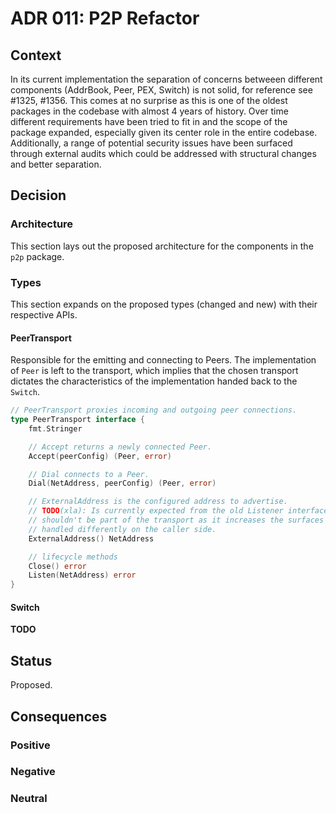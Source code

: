 # ADR 011: P2P Refactor

## Context

In its current implementation the separation of concerns betweeen different
components (AddrBook, Peer, PEX, Switch) is not solid, for reference see
#1325, #1356. This comes at no surprise as this is one of the oldest packages
in the codebase with almost 4 years of history. Over time different
requirements have been tried to fit in and the scope of the package expanded,
especially given its center role in the entire codebase. Additionally, a range
of potential security issues have been surfaced through external audits which
could be addressed with structural changes and better separation.

## Decision

### Architecture

This section lays out the proposed architecture for the components in the `p2p`
package.

### Types

This section expands on the proposed types (changed and new) with their
respective APIs.


#### PeerTransport

Responsible for the emitting and connecting to Peers. The implementation of
`Peer` is left to the transport, which implies that the chosen transport
dictates the characteristics of the implementation handed back to the `Switch`.


``` go
// PeerTransport proxies incoming and outgoing peer connections.
type PeerTransport interface {
	fmt.Stringer

	// Accept returns a newly connected Peer.
	Accept(peerConfig) (Peer, error)

	// Dial connects to a Peer.
	Dial(NetAddress, peerConfig) (Peer, error)

	// ExternalAddress is the configured address to advertise.
	// TODO(xla): Is currently expected from the old Listener interface and
	// shouldn't be part of the transport as it increases the surfaces and can be
	// handled differently on the caller side.
	ExternalAddress() NetAddress

	// lifecycle methods
	Close() error
	Listen(NetAddress) error
}
```

#### Switch

**TODO**



## Status

Proposed.

## Consequences

### Positive

### Negative

### Neutral

